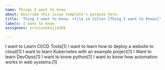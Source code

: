```yaml
---
name: Things I want to know
about: Describe this issue template's purpose here.
title: 'Thing I want to know: <file in title> [Thing I want to Knows]'
labels: I want to know
assignees: srinivasbojja369

---
```

 
I want to Learn CI/CD Tools[1]
I want to learn how to deploy a website to cloud[1]
I want to learn Kubernetes with an example project[1]
I Want to learn DevOpss[1]
I want to know python[1]
I want to know how automation works in web systems.[1]
